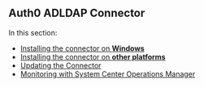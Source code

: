 ## Auth0 ADLDAP Connector

In this section:

-  [Installing the connector on **Windows**](/connector/install)
-  [Installing the connector on **other platforms**](/connector/install-other-platforms)
-  [Updating the Connector](/connector/update)
-  [Monitoring with System Center Operations Manager](/connector/scom-monitoring)
